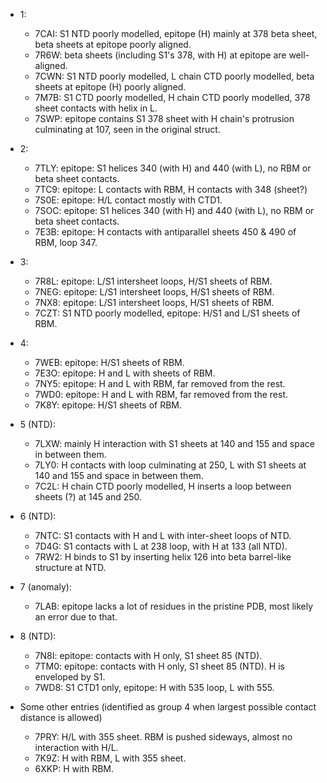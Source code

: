 * 1:

    * 7CAI: S1 NTD poorly modelled, epitope (H) mainly at 378 beta sheet, beta sheets at epitope poorly aligned.
    * 7R6W: beta sheets (including S1's 378, with H) at epitope are well-aligned.
    * 7CWN: S1 NTD poorly modelled, L chain CTD poorly modelled, beta sheets at epitope (H) poorly aligned.
    * 7M7B: S1 CTD poorly modelled, H chain CTD poorly modelled, 378 sheet contacts with helix in L.
    * 7SWP: epitope contains S1 378 sheet with H chain's protrusion culminating at 107, seen in the original struct.

* 2:

    * 7TLY: epitope: S1 helices 340 (with H) and 440 (with L), no RBM or beta sheet contacts.
    * 7TC9: epitope: L contacts with RBM, H contacts with 348 (sheet?)
    * 7S0E: epitope: H/L contact mostly with CTD1.
    * 7SOC: epitope: S1 helices 340 (with H) and 440 (with L), no RBM or beta sheet contacts.
    * 7E3B: epitope: H contacts with antiparallel sheets 450 & 490 of RBM, loop 347.

* 3:

    * 7R8L: epitope: L/S1 intersheet loops, H/S1 sheets of RBM.
    * 7NEG: epitope: L/S1 intersheet loops, H/S1 sheets of RBM.
    * 7NX8: epitope: L/S1 intersheet loops, H/S1 sheets of RBM.
    * 7CZT: S1 NTD poorly modelled, epitope: H/S1 and L/S1 sheets of RBM.

* 4:

    * 7WEB: epitope: H/S1 sheets of RBM.
    * 7E3O: epitope: H and L with sheets of RBM.
    * 7NY5: epitope: H and L with RBM, far removed from the rest.
    * 7WD0: epitope: H and L with RBM, far removed from the rest.
    * 7K8Y: epitope: H/S1 sheets of RBM.

* 5 (NTD):

    * 7LXW: mainly H interaction with S1 sheets at 140 and 155 and space in between them.
    * 7LY0: H contacts with loop culminating at 250, L with S1 sheets at 140 and 155 and space in between them.
    * 7C2L: H chain CTD poorly modelled, H inserts a loop between sheets (?) at 145 and 250.

* 6 (NTD):

    * 7NTC: S1 contacts with H and L with inter-sheet loops of NTD.
    * 7D4G: S1 contacts with L at 238 loop, with H at 133 (all NTD).
    * 7RW2: H binds to S1 by inserting helix 126 into beta barrel-like structure at NTD.

* 7 (anomaly):

    * 7LAB: epitope lacks a lot of residues in the pristine PDB, most likely an error due to that.

* 8 (NTD):

    * 7N8I: epitope: contacts with H only, S1 sheet 85 (NTD).
    * 7TM0: epitope: contacts with H only, S1 sheet 85 (NTD). H is enveloped by S1.
    * 7WD8: S1 CTD1 only, epitope: H with 535 loop, L with 555.

* Some other entries (identified as group 4 when largest possible contact distance is allowed)

    * 7PRY: H/L with 355 sheet. RBM is pushed sideways, almost no interaction with H/L.
    * 7K9Z: H with RBM, L with 355 sheet.
    * 6XKP: H with RBM.
